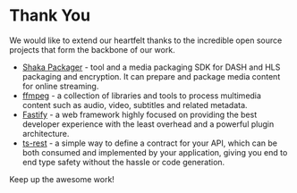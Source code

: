 # Thank You

We would like to extend our heartfelt thanks to the incredible open source projects that form the backbone of our work.

- [Shaka Packager](https://github.com/shaka-project/shaka-packager) - tool and a media packaging SDK for DASH and HLS packaging and encryption. It can prepare and package media content for online streaming.
- [ffmpeg](https://www.ffmpeg.org/) - a collection of libraries and tools to process multimedia content such as audio, video, subtitles and related metadata.
- [Fastify](https://fastify.dev/) - a web framework highly focused on providing the best developer experience with the least overhead and a powerful plugin architecture.
- [ts-rest](https://ts-rest.com/) - a simple way to define a contract for your API, which can be both consumed and implemented by your application, giving you end to end type safety without the hassle or code generation.

Keep up the awesome work!
